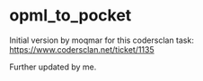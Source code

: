 # opml_to_pocket

Initial version by moqmar for this codersclan task:
https://www.codersclan.net/ticket/1135

Further updated by me.